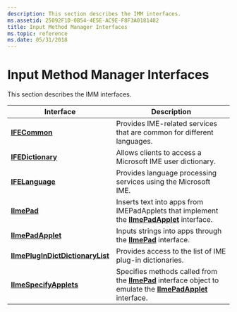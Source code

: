 ```yaml
---
description: This section describes the IMM interfaces.
ms.assetid: 25092F1D-0B54-4E5E-AC9E-F8F3A0181482
title: Input Method Manager Interfaces
ms.topic: reference
ms.date: 05/31/2018
---
```


# Input Method Manager Interfaces

This section describes the IMM interfaces.



| Interface                                                            | Description                                                                                                                                    |
|----------------------------------------------------------------------|------------------------------------------------------------------------------------------------------------------------------------------------|
| [**IFECommon**](/windows/desktop/api/Msime/nn-msime-ifecommon)                                       | Provides IME-related services that are common for different languages.                                                                         |
| [**IFEDictionary**](/windows/desktop/api/Msime/nn-msime-ifedictionary)                               | Allows clients to access a Microsoft IME user dictionary.                                                                                      |
| [**IFELanguage**](/windows/desktop/api/Msime/nn-msime-ifelanguage)                                   | Provides language processing services using the Microsoft IME.                                                                                 |
| [**IImePad**](/windows/desktop/api/Imepad/nn-imepad-iimepad)                                           | Inserts text into apps from IMEPadApplets that implement the [**IImePadApplet**](/windows/desktop/api/Imepad/nn-imepad-iimepadapplet) interface.                                 |
| [**IImePadApplet**](/windows/desktop/api/Imepad/nn-imepad-iimepadapplet)                               | Inputs strings into apps through the [**IImePad**](/windows/desktop/api/Imepad/nn-imepad-iimepad) interface.                                                                     |
| [**IImePlugInDictDictionaryList**](/windows/desktop/api/Msimeapi/nn-msimeapi-iimeplugindictdictionarylist) | Provides access to the list of IME plug-in dictionaries.                                                                                       |
| [**IImeSpecifyApplets**](/windows/desktop/api/Imepad/nn-imepad-iimespecifyapplets)                     | Specifies methods called from the [**IImePad**](/windows/desktop/api/Imepad/nn-imepad-iimepad) interface object to emulate the [**IImePadApplet**](/windows/desktop/api/Imepad/nn-imepad-iimepadapplet) interface. |



 

 

 



